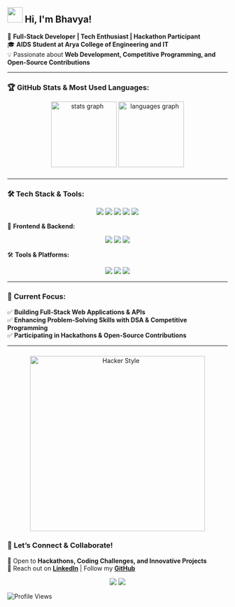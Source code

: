 ## <img src="https://media.giphy.com/media/hvRJCLFzcasrR4ia7z/giphy.gif" width="35"> Hi, I'm Bhavya!  

🚀 **Full-Stack Developer | Tech Enthusiast | Hackathon Participant**  
🎓 **AIDS Student at Arya College of Engineering and IT**  
💡 Passionate about **Web Development, Competitive Programming, and Open-Source Contributions**  

---

### 🏆 **GitHub Stats & Most Used Languages:**

<div align="center">
  <img src="https://github-readme-stats.vercel.app/api?username=bhavyajain009&hide_title=false&hide_rank=false&show_icons=true&include_all_commits=true&count_private=true&disable_animations=false&theme=dracula&locale=en&hide_border=false&order=1" height="150" alt="stats graph"  />
  <img src="https://github-readme-stats.vercel.app/api/top-langs?username=bhavyajain009&locale=en&hide_title=false&layout=compact&card_width=320&langs_count=5&theme=dracula&hide_border=false&order=2" height="150" alt="languages graph"  />
</div>

###
---

### 🛠 **Tech Stack & Tools:**

<p align="center">
  <img src="https://img.shields.io/badge/JavaScript-F7DF1E?style=for-the-badge&logo=javascript&logoColor=black"/>
  <img src="https://img.shields.io/badge/C++-00599C?style=for-the-badge&logo=c%2B%2B&logoColor=white"/>
  <img src="https://img.shields.io/badge/HTML5-E34F26?style=for-the-badge&logo=html5&logoColor=white"/>
  <img src="https://img.shields.io/badge/CSS3-1572B6?style=for-the-badge&logo=css3&logoColor=white"/>
  <img src="https://img.shields.io/badge/MySQL-4479A1?style=for-the-badge&logo=mysql&logoColor=white"/>
</p>

📡 **Frontend & Backend:**
<p align="center">
  <img src="https://img.shields.io/badge/React-61DAFB?style=for-the-badge&logo=react&logoColor=black"/>
  <img src="https://img.shields.io/badge/Node.js-339933?style=for-the-badge&logo=nodedotjs&logoColor=white"/>
  <img src="https://img.shields.io/badge/Express.js-000000?style=for-the-badge&logo=express&logoColor=white"/>
</p>

🛠 **Tools & Platforms:**
<p align="center">
  <img src="https://img.shields.io/badge/Git-F05032?style=for-the-badge&logo=git&logoColor=white"/>
  <img src="https://img.shields.io/badge/GitHub-181717?style=for-the-badge&logo=github&logoColor=white"/>
  <img src="https://img.shields.io/badge/VS%20Code-007ACC?style=for-the-badge&logo=visual-studio-code&logoColor=white"/>
</p>

---

### 🎯 **Current Focus:**

✅ **Building Full-Stack Web Applications & APIs**  
✅ **Enhancing Problem-Solving Skills with DSA & Competitive Programming**  
✅ **Participating in Hackathons & Open-Source Contributions**  

---

### 

<p align="center">
  <img src="https://media.giphy.com/media/jdPMeyv9rn0hZHh8n9/giphy.gif" width="400" alt="Hacker Style"/>
</p>
  
### 🤝 **Let’s Connect & Collaborate!**

📩 Open to **Hackathons, Coding Challenges, and Innovative Projects**  
📢 Reach out on **[LinkedIn](#)** | Follow my **[GitHub](#)**  

<p align="center">
  <a href="#"><img src="https://img.shields.io/badge/LinkedIn-0A66C2?style=for-the-badge&logo=linkedin&logoColor=white"></a>
  <a href="#"><img src="https://img.shields.io/badge/GitHub-181717?style=for-the-badge&logo=github&logoColor=white"></a>
</p>

![Profile Views](https://komarev.com/ghpvc/?username=YOUR_GITHUB_USERNAME&style=flat-square&color=blue)
